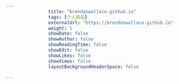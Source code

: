 ---
                title: "brendanwallace.github.io"
                tags: [个人网站]
                externalUrl: "https://brendanwallace.github.io"
                weight: 5
                showDate: false
                showAuthor: false
                showReadingTime: false
                showEdit: false
                showLikes: false
                showViews: false
                layoutBackgroundHeaderSpace: false
                ---

